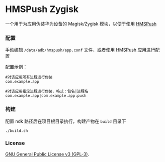 # HMSPush Zygisk

一个用于为应用伪装华为设备的 Magisk/Zygisk 模块，以便于使用 [HMSPush](https://github.com/DdogezD/HmsPushZygisk.git)


### 配置
手动编辑 `/data/adb/hmspush/app.conf` 文件，或者使用 [HMSPush](https://github.com/DdogezD/HmsPushZygisk.git) 应用进行配置

配置示例：
```
#对该应用所有进程进行伪装
com.example.app

#对该应用指定进程进行伪装，格式：包名|进程名
com.example.app|com.example.app:push
```


### 构建
配置 ndk 路径后在项目根目录执行，构建产物在 `build` 目录下
```shell
./build.sh
```

### License
[GNU General Public License v3 (GPL-3)](http://www.gnu.org/copyleft/gpl.html).
